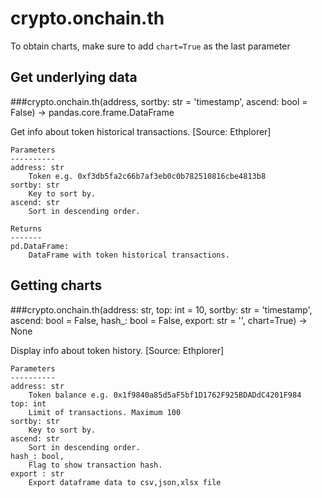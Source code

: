 # crypto.onchain.th

To obtain charts, make sure to add `chart=True` as the last parameter

## Get underlying data 
###crypto.onchain.th(address, sortby: str = 'timestamp', ascend: bool = False) -> pandas.core.frame.DataFrame

Get info about token historical transactions. [Source: Ethplorer]

    Parameters
    ----------
    address: str
        Token e.g. 0xf3db5fa2c66b7af3eb0c0b782510816cbe4813b8
    sortby: str
        Key to sort by.
    ascend: str
        Sort in descending order.

    Returns
    -------
    pd.DataFrame:
        DataFrame with token historical transactions.

## Getting charts 
###crypto.onchain.th(address: str, top: int = 10, sortby: str = 'timestamp', ascend: bool = False, hash_: bool = False, export: str = '', chart=True) -> None

Display info about token history. [Source: Ethplorer]

    Parameters
    ----------
    address: str
        Token balance e.g. 0x1f9840a85d5aF5bf1D1762F925BDADdC4201F984
    top: int
        Limit of transactions. Maximum 100
    sortby: str
        Key to sort by.
    ascend: str
        Sort in descending order.
    hash_: bool,
        Flag to show transaction hash.
    export : str
        Export dataframe data to csv,json,xlsx file
